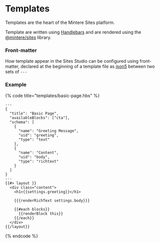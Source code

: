 # Templates

Templates are the heart of the Mintere Sites platform.

Template are written using [Handlebars](http://handlebarsjs.com/) and are rendered using the [@mintere/sites](https://github.com/mintere/sites) library. 

### Front-matter

How template appear in the Sites Studio can be configured using front-matter, declared at the beginning of a template file as [json5](https://json5.org/) between two sets of `---`

### Example

{% code title="templates/basic-page.hbs" %}
```markup
---
{
  "title": "Basic Page",
  "availableBlocks": ["cta"],
  "schema": [
    {
      "name": "Greeting Message",
      "uid": "greeting",
      "type": "text"
    },
    {
      "name": "Content",
      "uid": "body",
      "type": "richtext"
    }
  ]
}
---
{{#> layout }}
  <div class="content">
    <h1>{{settings.greeting}}</h1>

    {{{renderRichText settings.body}}}

    {{#each blocks}}
      {{renderBlock this}}
    {{/each}}
  </div>
{{/layout}}

```
{% endcode %}

